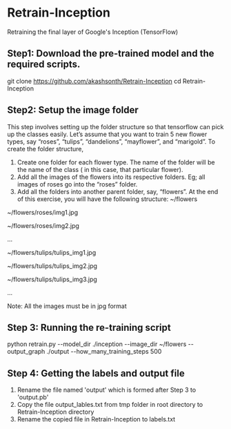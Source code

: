 # Retrain-Inception
Retraining the final layer of Google's Inception (TensorFlow)

## Step1: Download the pre-trained model and the required scripts.
git clone https://github.com/akashsonth/Retrain-Inception
cd Retrain-Inception

## Step2: Setup the image folder
This step involves setting up the folder structure so that tensorflow can pick up the classes easily. Let’s assume that you want to train 5 new flower types, say “roses”, “tulips”, “dandelions”, “mayflower”, and “marigold”. To create the folder structure,

1. Create one folder for each flower type. The name of the folder will be the name of the class ( in this case, that particular flower).
2. Add all the images of the flowers into its respective folders. Eg; all images of roses go into the “roses” folder.
3. Add all the folders into another parent folder, say, “flowers”.
At the end of this exercise, you will have the following structure:
~/flowers
 
~/flowers/roses/img1.jpg
 
~/flowers/roses/img2.jpg
 
...
 
~/flowers/tulips/tulips_img1.jpg
 
~/flowers/tulips/tulips_img2.jpg
 
~/flowers/tulips/tulips_img3.jpg
 
...

Note: All the images must be in jpg format

## Step 3: Running the re-training script
python retrain.py --model_dir ./inception --image_dir ~/flowers --output_graph ./output --how_many_training_steps 500

## Step 4: Getting the labels and output file
1. Rename the file named 'output' which is formed after Step 3 to 'output.pb'
2. Copy the file output_lables.txt from tmp folder in root directory to Retrain-Inception directory
3. Rename the copied file in Retrain-Inception to labels.txt
